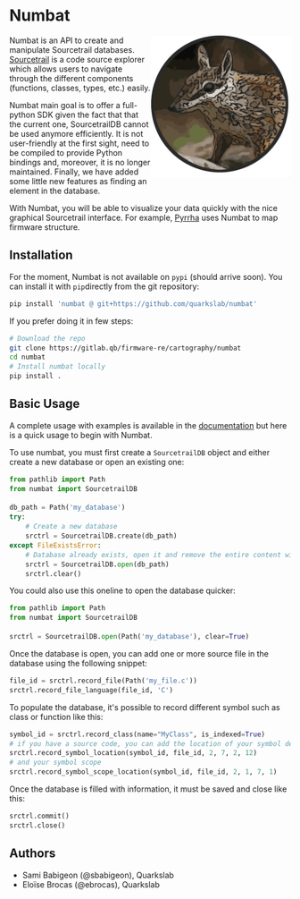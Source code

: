 # Numbat

<img align="right" src="numbat.png" width="250" heigh="250">

Numbat is an API to create and manipulate Sourcetrail databases. [Sourcetrail](https://github.com/CoatiSoftware/Sourcetrail) is a code source
explorer which allows users to navigate through the different components (functions, classes, types, etc.) easily. 

Numbat main goal is to offer a full-python SDK given the fact that that the current one, SourcetrailDB cannot be used anymore efficiently. It is not user-friendly at the first sight, need to be compiled to provide Python bindings and, moreover, it is no longer maintained. Finally, we have added some little new features as finding an element in the database. 

With Numbat, you will be able to visualize your data quickly with the nice graphical Sourcetrail interface. For example, [Pyrrha](https://gitlab.qb/firmware-re/cartography/pyrrha) uses Numbat to map firmware structure.



## Installation 

For the moment, Numbat is not available on `pypi` (should arrive soon). You can install it with `pip`directly from the git repository:    
```bash
pip install 'numbat @ git+https://github.com/quarkslab/numbat'
```
If you prefer doing it in few steps:
```bash
# Download the repo
git clone https://gitlab.qb/firmware-re/cartography/numbat
cd numbat
# Install numbat locally
pip install .
```

## Basic Usage

A complete usage with examples is available in the [documentation](getting_started.md) but here is a quick usage to begin with Numbat.

To use numbat, you must first create a `SourcetrailDB` object and either create a new database or open an existing one:
```python
from pathlib import Path
from numbat import SourcetrailDB

db_path = Path('my_database')
try:
    # Create a new database
    srctrl = SourcetrailDB.create(db_path)
except FileExistsError:
    # Database already exists, open it and remove the entire content with clear
    srctrl = SourcetrailDB.open(db_path)
    srctrl.clear()
```

You could also use this oneline to open the database quicker:
```python hl_lines="5"
from pathlib import Path
from numbat import SourcetrailDB

srctrl = SourcetrailDB.open(Path('my_database'), clear=True)
```

Once the database is open, you can add one or more source file in the database using the following snippet:
```python
file_id = srctrl.record_file(Path('my_file.c'))
srctrl.record_file_language(file_id, 'C')
``` 

To populate the database, it's possible to record different symbol such as class or function like this:
```python
symbol_id = srctrl.record_class(name="MyClass", is_indexed=True)
# if you have a source code, you can add the location of your symbol definition
srctrl.record_symbol_location(symbol_id, file_id, 2, 7, 2, 12)
# and your symbol scope
srctrl.record_symbol_scope_location(symbol_id, file_id, 2, 1, 7, 1)
``` 

Once the database is filled with information, it must be saved and close like this:
```python 
srctrl.commit()
srctrl.close()
```

## Authors

- Sami Babigeon (@sbabigeon), Quarkslab
- Eloïse Brocas (@ebrocas), Quarkslab
